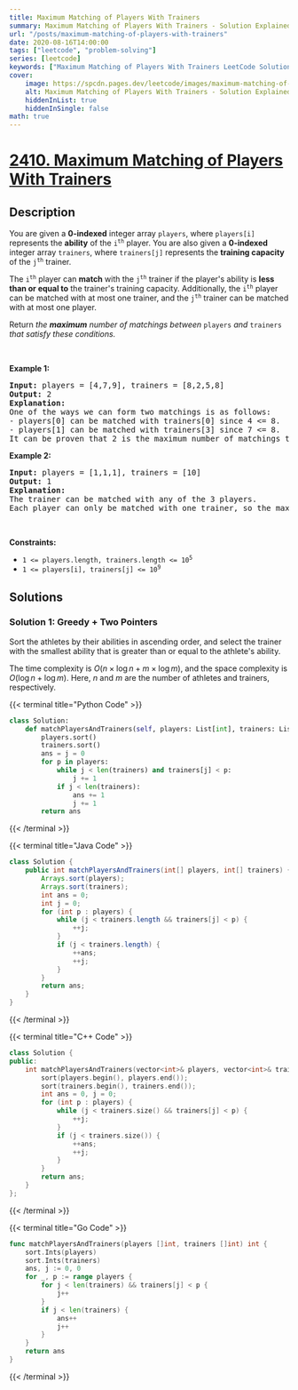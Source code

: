 ```yaml
---
title: Maximum Matching of Players With Trainers
summary: Maximum Matching of Players With Trainers - Solution Explained
url: "/posts/maximum-matching-of-players-with-trainers"
date: 2020-08-16T14:00:00
tags: ["leetcode", "problem-solving"]
series: [leetcode]
keywords: ["Maximum Matching of Players With Trainers LeetCode Solution Explained in all languages", "2410", "leetcode question 2410", "Maximum Matching of Players With Trainers", "LeetCode", "leetcode solution in Python3 C++ Java Go PHP Ruby Swift TypeScript Rust C# JavaScript C", "GeeksforGeeks", "InterviewBit", "Coding Ninjas", "HackerRank", "HackerEarth", "CodeChef", "TopCoder", "AlgoExpert", "freeCodeCamp", "Codeforces", "GitHub", "AtCoder", "Samir Paul"]
cover:
    image: https://spcdn.pages.dev/leetcode/images/maximum-matching-of-players-with-trainers.webp
    alt: Maximum Matching of Players With Trainers - Solution Explained
    hiddenInList: true
    hiddenInSingle: false
math: true
---
```



# [2410. Maximum Matching of Players With Trainers](https://leetcode.com/problems/maximum-matching-of-players-with-trainers)


## Description

<p>You are given a <strong>0-indexed</strong> integer array <code>players</code>, where <code>players[i]</code> represents the <strong>ability</strong> of the <code>i<sup>th</sup></code> player. You are also given a <strong>0-indexed</strong> integer array <code>trainers</code>, where <code>trainers[j]</code> represents the <strong>training capacity </strong>of the <code>j<sup>th</sup></code> trainer.</p>

<p>The <code>i<sup>th</sup></code> player can <strong>match</strong> with the <code>j<sup>th</sup></code> trainer if the player&#39;s ability is <strong>less than or equal to</strong> the trainer&#39;s training capacity. Additionally, the <code>i<sup>th</sup></code> player can be matched with at most one trainer, and the <code>j<sup>th</sup></code> trainer can be matched with at most one player.</p>

<p>Return <em>the <strong>maximum</strong> number of matchings between </em><code>players</code><em> and </em><code>trainers</code><em> that satisfy these conditions.</em></p>

<p>&nbsp;</p>
<p><strong class="example">Example 1:</strong></p>

<pre>
<strong>Input:</strong> players = [4,7,9], trainers = [8,2,5,8]
<strong>Output:</strong> 2
<strong>Explanation:</strong>
One of the ways we can form two matchings is as follows:
- players[0] can be matched with trainers[0] since 4 &lt;= 8.
- players[1] can be matched with trainers[3] since 7 &lt;= 8.
It can be proven that 2 is the maximum number of matchings that can be formed.
</pre>

<p><strong class="example">Example 2:</strong></p>

<pre>
<strong>Input:</strong> players = [1,1,1], trainers = [10]
<strong>Output:</strong> 1
<strong>Explanation:</strong>
The trainer can be matched with any of the 3 players.
Each player can only be matched with one trainer, so the maximum answer is 1.
</pre>

<p>&nbsp;</p>
<p><strong>Constraints:</strong></p>

<ul>
	<li><code>1 &lt;= players.length, trainers.length &lt;= 10<sup>5</sup></code></li>
	<li><code>1 &lt;= players[i], trainers[j] &lt;= 10<sup>9</sup></code></li>
</ul>

## Solutions

### Solution 1: Greedy + Two Pointers

Sort the athletes by their abilities in ascending order, and select the trainer with the smallest ability that is greater than or equal to the athlete's ability.

The time complexity is $O(n \times \log n + m \times \log m)$, and the space complexity is $O(\log n + \log m)$. Here, $n$ and $m$ are the number of athletes and trainers, respectively.

<!-- tabs:start -->

{{< terminal title="Python Code" >}}
```python
class Solution:
    def matchPlayersAndTrainers(self, players: List[int], trainers: List[int]) -> int:
        players.sort()
        trainers.sort()
        ans = j = 0
        for p in players:
            while j < len(trainers) and trainers[j] < p:
                j += 1
            if j < len(trainers):
                ans += 1
                j += 1
        return ans
```
{{< /terminal >}}

{{< terminal title="Java Code" >}}
```java
class Solution {
    public int matchPlayersAndTrainers(int[] players, int[] trainers) {
        Arrays.sort(players);
        Arrays.sort(trainers);
        int ans = 0;
        int j = 0;
        for (int p : players) {
            while (j < trainers.length && trainers[j] < p) {
                ++j;
            }
            if (j < trainers.length) {
                ++ans;
                ++j;
            }
        }
        return ans;
    }
}
```
{{< /terminal >}}

{{< terminal title="C++ Code" >}}
```cpp
class Solution {
public:
    int matchPlayersAndTrainers(vector<int>& players, vector<int>& trainers) {
        sort(players.begin(), players.end());
        sort(trainers.begin(), trainers.end());
        int ans = 0, j = 0;
        for (int p : players) {
            while (j < trainers.size() && trainers[j] < p) {
                ++j;
            }
            if (j < trainers.size()) {
                ++ans;
                ++j;
            }
        }
        return ans;
    }
};
```
{{< /terminal >}}

{{< terminal title="Go Code" >}}
```go
func matchPlayersAndTrainers(players []int, trainers []int) int {
	sort.Ints(players)
	sort.Ints(trainers)
	ans, j := 0, 0
	for _, p := range players {
		for j < len(trainers) && trainers[j] < p {
			j++
		}
		if j < len(trainers) {
			ans++
			j++
		}
	}
	return ans
}
```
{{< /terminal >}}

<!-- tabs:end -->

<!-- end -->

